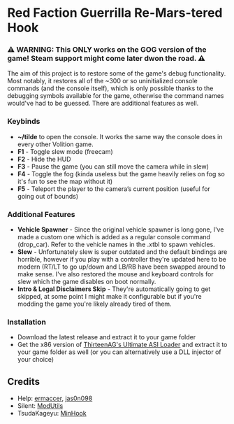 # Red Faction Guerrilla Re-Mars-tered Hook
### **⚠️ WARNING: This ONLY works on the GOG version of the game! Steam support might come later dwon the road. ⚠️**

The aim of this project is to restore some of the game's debug functionality. Most notably, it restores all of the ~300 or so uninitialized console commands (and the console itself), which is only possible thanks to the debugging symbols available for the game, otherwise the command names would've had to be guessed. There are additional features as well.

### Keybinds
- **~/tilde** to open the console. It works the same way the console does in every other Volition game.
- **F1** - Toggle slew mode (freecam)
- **F2** - Hide the HUD
- **F3** - Pause the game (you can still move the camera while in slew)
- **F4** - Toggle the fog (kinda useless but the game heavily relies on fog so it's fun to see the map without it)
- **F5** - Teleport the player to the camera’s current position (useful for going out of bounds)

### Additional Features
- **Vehicle Spawner** - Since the original vehicle spawner is long gone, I've made a custom one which is added as a regular console command (drop_car). Refer to the vehicle names in the .xtbl to spawn vehicles.
- **Slew** - Unfortunately slew is super outdated and the default bindings are horrible, however if you play with a controller they're updated here to be modern (RT/LT to go up/down and LB/RB have been swapped around to make sense. I've also restored the mouse and keyboard controls for slew which the game disables on boot normally.
- **Intro & Legal Disclaimers Skip** - They're automatically going to get skipped, at some point I might make it configurable but if you're modding the game you're likely already tired of them.

### Installation
 - Download the latest release and extract it to your game folder
 - Get the x86 version of [ThirteenAG's Ultimate ASI Loader](https://github.com/ThirteenAG/Ultimate-ASI-Loader) and extract it to your game folder as well (or you can alternatively use a DLL injector of your choice)

## Credits

- Help: [ermaccer](https://github.com/ermaccer), [jas0n098](https://github.com/jas0n098)
- Silent: [ModUtils](https://github.com/CookiePLMonster/ModUtils)
- TsudaKageyu: [MinHook](https://github.com/TsudaKageyu/minhook)
